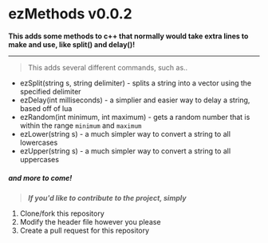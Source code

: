 # ezMethods v0.0.2
**This adds some methods to c++ that normally would take extra lines to make and use, like split() and delay()!**

----------------------------------------------------------


>This adds several different commands, such as..
- ezSplit(string s, string delimiter) - splits a string into a vector using the specified delimiter
- ezDelay(int milliseconds) - a simplier and easier way to delay a string, based off of lua
- ezRandom(int minimum, int maximum) - gets a random number that is within the range `minimum` and `maximum`
- ezLower(string s) - a much simpler way to convert a string to all lowercases
- ezUpper(string s) - a much simpler way to convert a string to all uppercases
##### *and more to come!*

> ***If you'd like to contribute to the project, simply***

1. Clone/fork this repository
2. Modify the header file however you please
3. Create a pull request for this repository
